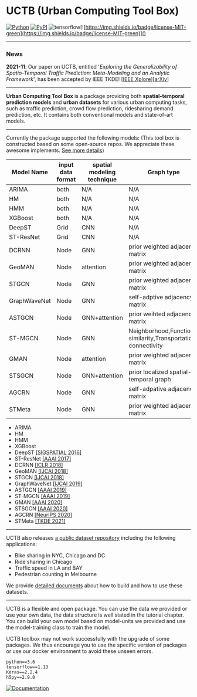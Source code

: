 # UCTB (Urban Computing Tool Box)

 [![Python](https://img.shields.io/badge/python-3.6%7C3.7-blue)]() [![PyPI](https://img.shields.io/badge/pypi%20package-v0.3.0-sucess)](https://pypi.org/project/UCTB/) ![tensorflow](https://img.shields.io/badge/tensorflow-1.13-important)[![https://img.shields.io/badge/license-MIT-green](https://img.shields.io/badge/license-MIT-green)]() 

------

### News

**2021-11**: Our paper on UCTB, entitled '*Exploring the Generalizability of Spatio-Temporal Traffic Prediction: Meta-Modeling and an Analytic Framework*', has been accepted by IEEE TKDE! [[IEEE Xplore](https://ieeexplore.ieee.org/document/9627543)][[arXiv](https://arxiv.org/abs/2009.09379)]

------

**Urban Computing Tool Box** is a package providing both **spatial-temporal prediction models** and **urban datasets** for various urban computing tasks, such as traffic prediction, crowd flow prediction, ridesharing demand prediction, etc. It contains both conventional models and state-of-art models. 

------

Currently the package supported the following models: (This tool box is constructed based on some open-source repos. We appreciate these awesome implements.  [See more details](https://uctb.github.io/UCTB/md_file/static/current_supported_models.html))

|  Model Name  |   input data format   |   spatial modeling technique   |Graph type|temporal modeling technique|temporal knowledge|Multi-step/single-step|
| ---- | ---- | ---- |----|----|----|----|
|   ARIMA   |   both   |   N/A   |N/A|SARIMA|Closeness|Multi-step|
|   HM   |   both   |   N/A   |N/A|N/A|Closeness|Multi-step|
|   HMM   |   both   |   N/A   |N/A|HMM|Closeness|Multi-step|
|   XGBoost   |   both   |   N/A   |N/A|XGBoost|Closeness|Multi-step|
|   DeepST   |   Grid   |   CNN   |N/A|CNN|CPT|Multi-step|
|   ST-ResNet   |   Grid   |   CNN   |N/A|CNN|CPT|Multi-step|
|   DCRNN   |   Node   |   GNN   |prior weighted adjacency matrix|RNN|Closeness|Multi-step|
|   GeoMAN  |   Node   |   attention   |prior weighted adjacency matrix|attention+LSTM|Closeness|Multi-step|
|   STGCN   |   Node   |   GNN   |prior weighted adjacency matrix|Gated CNN|Closeness|Multi-step|
|   GraphWaveNet   |   Node   |   GNN   |self-adptive adjacency matrix|TCN|Closeness|Multi-step|
|   ASTGCN   |   Node   |   GNN+attention   |prior weihted adjacency matrix|attention|recent,daily,period|Multi-step|
|   ST-MGCN   |   Node   |   GNN   |Neighborhood,Functional similarity,Transportation connectivity|CGRNN|CPT|Multi-step|
|   GMAN   |   Node   |   attention   |prior weighted adjacency matrix|attention|Closeness|Multi-step|
|   STSGCN   |   Node   |   GNN+attention   |prior localized spatial-temporal graph|attention|N/A|Multi-step|
|   AGCRN  |   Node   |   GNN   |self-adpative adjacency matrix|RNN|Closeness|Multi-step|
|   STMeta   |   Node   |   GNN   |prior weighted adjacency matrix|LSTM/RNN|CPT|Multi-step|
- ARIMA
- HM
- HMM
- XGBoost
- DeepST [[SIGSPATIAL 2016]](https://www.microsoft.com/en-us/research/wp-content/uploads/2016/09/DeepST-SIGSPATIAL2016.pdf)
- ST-ResNet [[AAAI 2017]](https://arxiv.org/pdf/1610.00081.pdf)
- DCRNN [[ICLR 2018]](https://arxiv.org/pdf/1707.01926.pdf)
- GeoMAN [[IJCAI 2018]](https://www.ijcai.org/proceedings/2018/0476.pdf)
- STGCN [[IJCAI 2018]](https://www.ijcai.org/proceedings/2018/0505.pdf)
- GraphWaveNet [[IJCAI 2019]](https://www.ijcai.org/proceedings/2019/0264.pdf)
- ASTGCN [[AAAI 2019]](https://ojs.aaai.org/index.php/AAAI/article/view/3881)
- ST-MGCN [[AAAI 2019]](https://ojs.aaai.org/index.php/AAAI/article/view/4247)
- GMAN [[AAAI 2020]](https://ojs.aaai.org/index.php/AAAI/article/view/5477/5333)
- STSGCN [[AAAI 2020]](https://ojs.aaai.org/index.php/AAAI/article/view/5438)
- AGCRN [[NeurIPS 2020]](https://proceedings.neurips.cc/paper/2020/file/ce1aad92b939420fc17005e5461e6f48-Paper.pdf)
- STMeta [[TKDE 2021]](https://arxiv.org/abs/2009.09379)

------

UCTB also releases [a public dataset repository](https://github.com/uctb/Urban-Dataset) including the following applications:

- Bike sharing in NYC, Chicago and DC
- Ride sharing in Chicago
- Traffic speed in LA and BAY
- Pedestrian counting in Melbourne

We provide [detailed documents](https://github.com/uctb/Urban-Dataset/blob/main/Tutorial/tutorial.ipynb) about how to build and how to use these datasets.

------

UCTB is a flexible and open package. You can use the data we provided or use your own data, the data structure is well stated in the tutorial chapter. You can build your own model based on model-units we provided and use the model-training class to train the model.

UCTB toolbox may not work successfully with the upgrade of some packages. We thus encourage you to use the specific version of packages or use our docker environment to avoid these unseen errors.

```
python==3.6
tensorflow==1.13
Keras==2.2.4
h5py==2.9.0
```

[![Documentation](https://img.shields.io/badge/api-reference-blue.svg)](https://uctb.github.io/UCTB)

